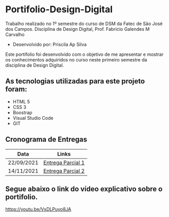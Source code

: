 # Portifolio-Design-Digital
Trabalho realizado no 1º semestre do curso de DSM da Fatec de São José dos Campos. 
Disciplina de Design Digital, Prof. Fabricio Galendes M Carvalho
- Desenvolvido por: Priscila Ap Silva 

Este portifolio foi desenvolvido com o objetivo de me apresentar e mostrar os conhecimentos adquiridos no curso neste primeiro semestre da disciplina de Design Digital.

## As tecnologias utilizadas para este projeto foram:

- HTML 5 
- CSS 3 
- Boostrap
- Visual Studio Code
- GIT


## Cronograma de Entregas

| Data | Links |
| ------ | ------ |
|    22/09/2021    |[Entrega Parcial 1](https://github.com/prsilva/Portifolio-Design-Digital/releases/tag/0.0.1)|
|    14/11/2021    |[Entrega Parcial 2](https://github.com/prsilva/Portifolio-Design-Digital/releases/tag/0.0.2)|
  


## Segue abaixo o link do vídeo explicativo sobre o portifolio. 

https://youtu.be/VxDLPuyo8JA
